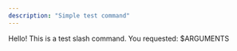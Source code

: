 ```yaml
---
description: "Simple test command"
---
```


Hello! This is a test slash command. You requested: $ARGUMENTS